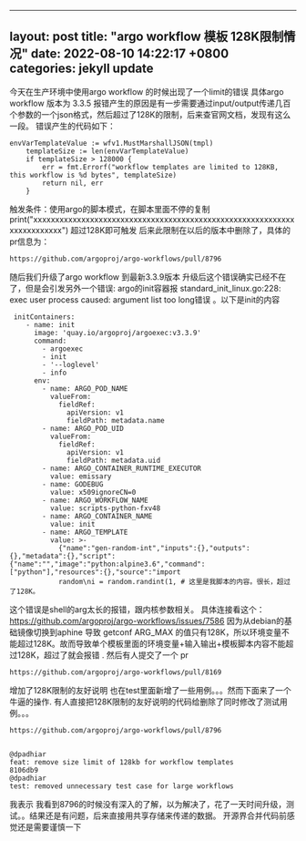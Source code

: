 
---
layout: post
title:  "argo workflow  模板 128K限制情况"
date:   2022-08-10 14:22:17 +0800
categories: jekyll update
---
今天在生产环境中使用argo workflow 的时候出现了一个limit的错误 
具体argo workflow 版本为 3.3.5 
报错产生的原因是有一步需要通过input/output传递几百个参数的一个json格式，然后超过了128K的限制，后来查官网文档，发现有这么一段。
错误产生的代码如下：
```
envVarTemplateValue := wfv1.MustMarshallJSON(tmpl)
	templateSize := len(envVarTemplateValue)
	if templateSize > 128000 {
		err = fmt.Errorf("workflow templates are limited to 128KB, this workflow is %d bytes", templateSize)
		return nil, err
	}
``` 
触发条件：使用argo的脚本模式，在脚本里面不停的复制print("xxxxxxxxxxxxxxxxxxxxxxxxxxxxxxxxxxxxxxxxxxxxxxxxxxxxxxxxxxxxxxxxxxxxxxxx")
超过128K即可触发
后来此限制在以后的版本中删除了，具体的pr信息为：
```
https://github.com/argoproj/argo-workflows/pull/8796
```
随后我们升级了argo workflow 到最新3.3.9版本
升级后这个错误确实已经不在了，但是会引发另外一个错误:
argo的init容器报 standard_init_linux.go:228: exec user process caused: argument list too long错误
。以下是init的内容
```
 initContainers:
    - name: init
      image: 'quay.io/argoproj/argoexec:v3.3.9'
      command:
        - argoexec
        - init
        - '--loglevel'
        - info
      env:
        - name: ARGO_POD_NAME
          valueFrom:
            fieldRef:
              apiVersion: v1
              fieldPath: metadata.name
        - name: ARGO_POD_UID
          valueFrom:
            fieldRef:
              apiVersion: v1
              fieldPath: metadata.uid
        - name: ARGO_CONTAINER_RUNTIME_EXECUTOR
          value: emissary
        - name: GODEBUG
          value: x509ignoreCN=0
        - name: ARGO_WORKFLOW_NAME
          value: scripts-python-fxv48
        - name: ARGO_CONTAINER_NAME
          value: init
        - name: ARGO_TEMPLATE
          value: >-
            {"name":"gen-random-int","inputs":{},"outputs":{},"metadata":{},"script":{"name":"","image":"python:alpine3.6","command":["python"],"resources":{},"source":"import
            random\ni = random.randint(1, # 这里是我脚本的内容。很长，超过了128K。
```
这个错误是shell的arg太长的报错，跟内核参数相关。
具体连接看这个：
https://github.com/argoproj/argo-workflows/issues/7586
因为从debian的基础镜像切换到aphine 导致 getconf ARG_MAX 的值只有128K，所以环境变量不能超过128K。故而导致单个模板里面的环境变量+输入输出+模板脚本内容不能超过128K，超过了就会报错 .
然后有人提交了一个 pr 
```
https://github.com/argoproj/argo-workflows/pull/8169
```
增加了128K限制的友好说明 也在test里面新增了一些用例。。。然而下面来了一个牛逼的操作.
有人直接把128K限制的友好说明的代码给删除了同时修改了测试用例。。。
```
https://github.com/argoproj/argo-workflows/pull/8796


@dpadhiar
feat: remove size limit of 128kb for workflow templates
8106db9
@dpadhiar
test: removed unnecessary test case for large workflows 
```
我表示 我看到8796的时候没有深入的了解，以为解决了，花了一天时间升级，测试。。结果还是有问题，后来直接用共享存储来传递的数据。
开源界合并代码前感觉还是需要谨慎一下